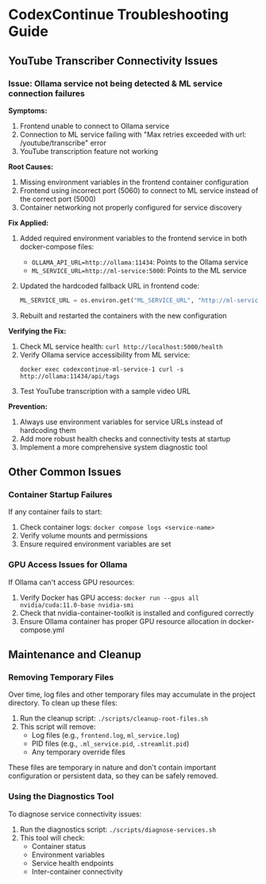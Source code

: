 # CodexContinue Troubleshooting Guide

## YouTube Transcriber Connectivity Issues

### Issue: Ollama service not being detected & ML service connection failures

**Symptoms:**
1. Frontend unable to connect to Ollama service
2. Connection to ML service failing with "Max retries exceeded with url: /youtube/transcribe" error
3. YouTube transcription feature not working

**Root Causes:**
1. Missing environment variables in the frontend container configuration
2. Frontend using incorrect port (5060) to connect to ML service instead of the correct port (5000)
3. Container networking not properly configured for service discovery

**Fix Applied:**
1. Added required environment variables to the frontend service in both docker-compose files:
   - `OLLAMA_API_URL=http://ollama:11434`: Points to the Ollama service
   - `ML_SERVICE_URL=http://ml-service:5000`: Points to the ML service

2. Updated the hardcoded fallback URL in frontend code:
   ```python
   ML_SERVICE_URL = os.environ.get("ML_SERVICE_URL", "http://ml-service:5000")
   ```

3. Rebuilt and restarted the containers with the new configuration

**Verifying the Fix:**
1. Check ML service health: `curl http://localhost:5000/health`
2. Verify Ollama service accessibility from ML service: 
   ```
   docker exec codexcontinue-ml-service-1 curl -s http://ollama:11434/api/tags
   ```
3. Test YouTube transcription with a sample video URL

**Prevention:**
1. Always use environment variables for service URLs instead of hardcoding them
2. Add more robust health checks and connectivity tests at startup
3. Implement a more comprehensive system diagnostic tool

## Other Common Issues

### Container Startup Failures

If any container fails to start:

1. Check container logs: `docker compose logs <service-name>`
2. Verify volume mounts and permissions
3. Ensure required environment variables are set

### GPU Access Issues for Ollama

If Ollama can't access GPU resources:

1. Verify Docker has GPU access: `docker run --gpus all nvidia/cuda:11.0-base nvidia-smi`
2. Check that nvidia-container-toolkit is installed and configured correctly
3. Ensure Ollama container has proper GPU resource allocation in docker-compose.yml

## Maintenance and Cleanup

### Removing Temporary Files

Over time, log files and other temporary files may accumulate in the project directory. To clean up these files:

1. Run the cleanup script: `./scripts/cleanup-root-files.sh`
2. This script will remove:
   - Log files (e.g., `frontend.log`, `ml_service.log`)
   - PID files (e.g., `.ml_service.pid`, `.streamlit.pid`)
   - Any temporary override files

These files are temporary in nature and don't contain important configuration or persistent data, so they can be safely removed.

### Using the Diagnostics Tool

To diagnose service connectivity issues:

1. Run the diagnostics script: `./scripts/diagnose-services.sh`
2. This tool will check:
   - Container status
   - Environment variables
   - Service health endpoints
   - Inter-container connectivity
